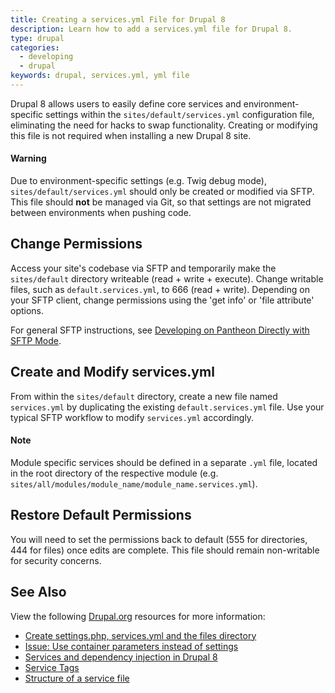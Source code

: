 ```yaml
---
title: Creating a services.yml File for Drupal 8
description: Learn how to add a services.yml file for Drupal 8.
type: drupal
categories:
  - developing
  - drupal
keywords: drupal, services.yml, yml file
---
```

Drupal 8 allows users to easily define core services and environment-specific settings within the `sites/default/services.yml` configuration file, eliminating the need for hacks to swap functionality. Creating or modifying this file is not required when installing a new Drupal 8 site.

<div class="alert alert-danger">
<h4>Warning</h4>
Due to environment-specific settings (e.g. Twig debug mode), <code>sites/default/services.yml</code> should only be created or modified via SFTP. This file should <strong>not</strong> be managed via Git, so that settings are not migrated between environments when pushing code.
</div>

## Change Permissions
Access your site's codebase via SFTP and temporarily make the `sites/default` directory writeable (read + write + execute). Change writable files, such as `default.services.yml`, to 666 (read + write). Depending on your SFTP client, change permissions using the 'get info' or 'file attribute' options.

For general SFTP instructions, see [Developing on Pantheon Directly with SFTP Mode](/docs/developing-directly-with-sftp-mode/).
## Create and Modify services.yml
From within the `sites/default` directory, create a new file named `services.yml` by duplicating the existing `default.services.yml` file. Use your typical SFTP workflow to modify `services.yml` accordingly.
<div class="alert alert-info">
<h4>Note</h4>
Module specific services should be defined in a separate <code>.yml</code> file, located in the root directory of the respective module (e.g. <code>sites/all/modules/module_name/module_name.services.yml</code>).
</div>

## Restore Default Permissions
You will need to set the permissions back to default (555 for directories, 444 for files) once edits are complete. This file should remain non-writable for security concerns.

## See Also

View the following [Drupal.org](https://drupal.org) resources for more information:

- [Create settings.php, services.yml and the files directory](https://www.drupal.org/documentation/install/settings-file)
- [Issue: Use container parameters instead of settings](https://www.drupal.org/node/2251113)
- [Services and dependency injection in Drupal 8](https://www.drupal.org/node/2133171)
- [Service Tags](https://www.drupal.org/node/2239393)
- [Structure of a service file](https://www.drupal.org/node/2194463)
